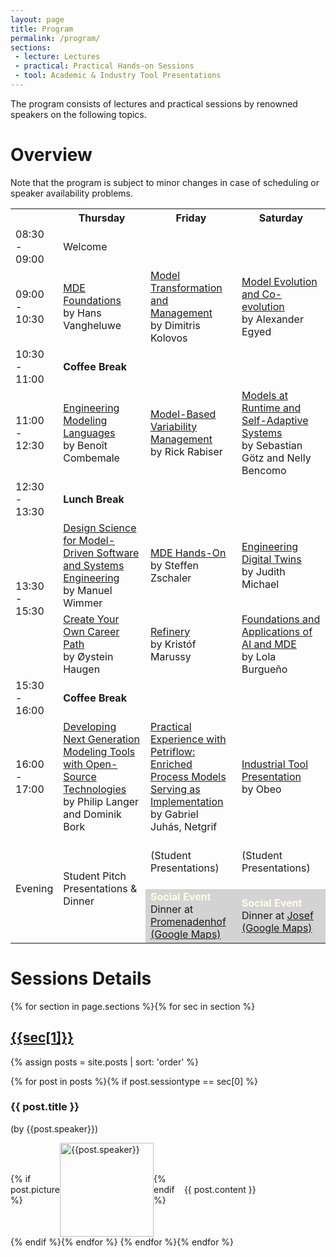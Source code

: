 ```yaml
---
layout: page
title: Program
permalink: /program/
sections:
 - lecture: Lectures
 - practical: Practical Hands-on Sessions
 - tool: Academic & Industry Tool Presentations
---
```


The program consists of lectures and practical sessions by renowned speakers on the following topics.

# Overview
Note that the program is subject to minor changes in case of scheduling or speaker availability problems.

<table class="program">
<tr>
  <th style="width:10%"></th>
  <th style="width:30%">Thursday</th>
  <th style="width:30%">Friday</th>
  <th style="width:30%">Saturday</th>
</tr>
<tr>
  <td>08:30 - 09:00</td>
  <td>Welcome</td>
  <td></td>
  <td></td>
</tr>
<tr>
<td>09:00 - 10:30</td>
<td><a href="#MDE-Foundations">MDE Foundations</a><br /><span class="author">by Hans Vangheluwe</span></td>
<td><a href="#Model-Transformation">Model Transformation and Management</a><br /><span class="author">by Dimitris Kolovos</span></td>
<td><a href="#Model-Evolution">Model Evolution and Co-evolution</a><br /><span class="author">by Alexander Egyed</span></td>
</tr>
  
<tr>
<td>10:30 - 11:00</td>
<td colspan="3"><b>Coffee Break</b></td>
</tr>
  
<tr>
<td>11:00 - 12:30</td>
<td><a href="#Engineering-Modeling-Languages">Engineering Modeling Languages</a><br /><span class="author">by Benoît Combemale</span></td>
<td><a href="#Model-Based-Variability-Management">Model-Based Variability Management</a><br /><span class="author">by Rick Rabiser</span></td>
<td><a href="#Models-At-Runtime">Models at Runtime and Self-Adaptive Systems</a><br /><span class="author">by Sebastian Götz and Nelly Bencomo</span></td>
</tr>
<tr>
<td>12:30 - 13:30</td>
<td colspan="3"><b>Lunch Break</b></td>
</tr>
<tr>
<td rowspan="2">13:30 - 15:30</td>
<td><a href="#Design-Science-for-MDE">Design Science for Model-Driven Software and Systems Engineering</a><br /><span class="author">by Manuel Wimmer</span></td>
<td><a href="#MDE-Hands-On">MDE Hands-On</a><br /><span class="author">by Steffen Zschaler</span></td>
<td><a href="#Engineering-Digital-Twins">Engineering Digital Twins</a><br /><span class="author">by Judith Michael</span></td>
</tr>
<tr>
<td><a href="#Create-Your-Career-Path">Create Your Own Career Path</a><br /><span class="author">by Øystein Haugen</span></td>
<td><a href="#Refinery">Refinery</a><br /><span class="author">by Kristóf Marussy</span></td>
<td><a href="#Foundations-And-Applications-Of-AI-and-MDE">Foundations and Applications of AI and MDE</a><br /><span class="author">by Lola Burgueño</span></td>
</tr>
<tr>
<td>15:30 - 16:00</td>
<td colspan="3"><b>Coffee Break</b></td>
</tr>
<tr>
<td>16:00 - 17:00</td>
<td><a href="#Developing-Next-Generation-Modeling-Tools">Developing Next Generation Modeling Tools with Open-Source Technologies</a><br /><span class="author">by Philip Langer and Dominik Bork</span></td>
<td><a href="#Netgrif">Practical Experience with Petriflow: Enriched Process Models Serving as Implementation</a><br /><span class="author">by Gabriel Juhás, Netgrif</span></td>
<td><a href="#Obeo">Industrial Tool Presentation</a><br /><span class="author">by Obeo</span></td>
</tr>
<tr>
<td rowspan="2">Evening</td>
<td rowspan="2"><br/>Student Pitch Presentations & Dinner<br/><br/></td>
<td><br/>(Student Presentations)<br/><br/></td>
<td><br/>(Student Presentations)<br/><br/></td>

</tr>
<tr style="background-color: lightgray;">
<td><b style="color: lightyellow;">Social Event</b><br/>Dinner at <a href="https://promenadenhof.at/">Promenadenhof</a><br /><a href="https://maps.app.goo.gl/Ad54WdZCnJgNbKs78">(Google Maps)</a></td>
<td><b style="color: lightyellow;">Social Event</b><br/>Dinner at <a href="https://josef.eu/">Josef</a><br /><a href="https://maps.app.goo.gl/U9PSRb7mkZ67Ldsf6">(Google Maps)</a></td>
</tr>
</table>


# Sessions Details
{% for section in page.sections %}{% for sec in section %}
<h2 style="text-decoration:underline;"> {{sec[1]}} </h2>

{% assign posts = site.posts | sort: 'order' %}

{% for post in posts %}{% if post.sessiontype == sec[0] %}
  <h3 id="{{ post.permalink }}">{{ post.title }}</h3>
  <p>(by {{post.speaker}})</p>
  
  <div style="display:flex;align-items:center; justify-content: center;">
  {% if post.picture %}
  <img src="{{post.picture}}" style="height:150px;" alt="{{post.speaker}}" />
  {% endif %}
  <div style="padding:15px;width:100%;">
   {{ post.content }}
  </div>
  </div>
{% endif %}{% endfor %}
{% endfor %}{% endfor %} 





